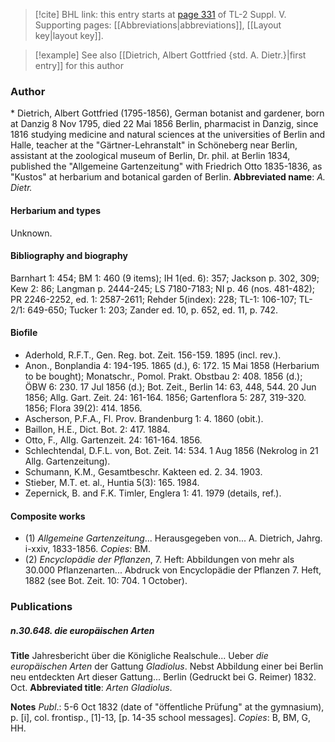 > [!cite] BHL link: this entry starts at [page 331](https://www.biodiversitylibrary.org/page/33259377) of TL-2 Suppl. V.
> Supporting pages: [[Abbreviations|abbreviations]], [[Layout key|layout key]].

> [!example] See also [[Dietrich, Albert Gottfried {std. A. Dietr.}|first entry]] for this author

### Author

\* Dietrich, Albert Gottfried (1795-1856), German botanist and gardener, born at Danzig 8 Nov 1795, died 22 Mai 1856 Berlin, pharmacist in Danzig, since 1816 studying medicine and natural sciences at the universities of Berlin and Halle, teacher at the "Gärtner-Lehranstalt" in Schöneberg near Berlin, assistant at the zoological museum of Berlin, Dr. phil. at Berlin 1834, published the "Allgemeine Gartenzeitung" with Friedrich Otto 1835-1836, as "Kustos" at herbarium and botanical garden of Berlin. 
**Abbreviated name**: *A. Dietr.*

#### Herbarium and types

Unknown.

#### Bibliography and biography

Barnhart 1: 454; BM 1: 460 (9 items); IH 1(ed. 6): 357; Jackson p. 302, 309; Kew 2: 86; Langman p. 2444-245; LS 7180-7183; NI p. 46 (nos. 481-482); PR 2246-2252, ed. 1: 2587-2611; Rehder 5(index): 228; TL-1: 106-107; TL-2/1: 649-650; Tucker 1: 203; Zander ed. 10, p. 652, ed. 11, p. 742.

#### Biofile

- Aderhold, R.F.T., Gen. Reg. bot. Zeit. 156-159. 1895 (incl. rev.).
- Anon., Bonplandia 4: 194-195. 1865 (d.), 6: 172. 15 Mai 1858 (Herbarium to be bought); Monatschr., Pomol. Prakt. Obstbau 2: 408. 1856 (d.); ÖBW 6: 230. 17 Jul 1856 (d.); Bot. Zeit., Berlin 14: 63, 448, 544. 20 Jun 1856; Allg. Gart. Zeit. 24: 161-164. 1856; Gartenflora 5: 287, 319-320. 1856; Flora 39(2): 414. 1856.
- Ascherson, P.F.A., Fl. Prov. Brandenburg 1: 4. 1860 (obit.).
- Baillon, H.E., Dict. Bot. 2: 417. 1884.
- Otto, F., Allg. Gartenzeit. 24: 161-164. 1856.
- Schlechtendal, D.F.L. von, Bot. Zeit. 14: 534. 1 Aug 1856 (Nekrolog in 21 Allg. Gartenzeitung).
- Schumann, K.M., Gesamtbeschr. Kakteen ed. 2. 34. 1903.
- Stieber, M.T. et. al., Huntia 5(3): 165. 1984.
- Zepernick, B. and F.K. Timler, Englera 1: 41. 1979 (details, ref.).

#### Composite works

- (1) *Allgemeine Gartenzeitung*... Herausgegeben von... A. Dietrich, Jahrg. i-xxiv, 1833-1856. *Copies*: BM.
- (2) *Encyclopädie der Pflanzen*, 7. Heft: Abbildungen von mehr als 30.000 Pflanzenarten... Abdruck von Encyclopädie der Pflanzen 7. Heft, 1882 (see Bot. Zeit. 10: 704. 1 October).

### Publications

##### n.30.648. die europäischen Arten

**Title**
Jahresbericht über die Königliche Realschule... Ueber *die europäischen Arten* der Gattung *Gladiolus*. Nebst Abbildung einer bei Berlin neu entdeckten Art dieser Gattung... Berlin (Gedruckt bei G. Reimer) 1832. Oct.
**Abbreviated title**: *Arten Gladiolus*.

**Notes**
*Publ*.: 5-6 Oct 1832 (date of "öffentliche Prüfung" at the gymnasium), p. \[i\], col. frontisp., \[1\]-13, \[p. 14-35 school messages\]. *Copies*: B, BM, G, HH.

